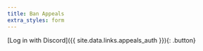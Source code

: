 ```yaml
---
title: Ban Appeals
extra_styles: form
---
```


<!-- https://github.com/discord-math/bot/blob/main/plugins/appeals.py#L95 -->
[Log in with Discord]({{ site.data.links.appeals_auth }}){: .button}
